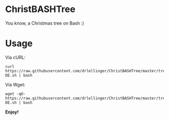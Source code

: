 # ChristBASHTree

You know, a Christmas tree on Bash :)

# Usage

Via cURL:

```
curl https://raw.githubusercontent.com/drlellinger/ChristBASHTree/master/tree-DE.sh | bash
```

Via Wget:

```
wget -qO- https://raw.githubusercontent.com/drlellinger/ChristBASHTree/master/tree-DE.sh | bash
```


__Enjoy!__